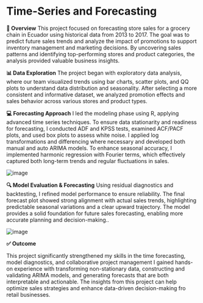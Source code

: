 # Time-Series and Forecasting

**📌 Overview**
This project focused on forecasting store sales for a grocery chain in Ecuador using historical data from 2013 to 2017. The goal was to predict future sales trends and analyze the impact of promotions to support inventory management and marketing decisions. By uncovering sales patterns and identifying top-performing stores and product categories, the analysis provided valuable business insights.

**📊 Data Exploration**
The project began with exploratory data analysis, where our team visualized trends using bar charts, scatter plots, and QQ plots to understand data distribution and seasonality. After selecting a more consistent and informative dataset, we analyzed promotion effects and sales behavior across various stores and product types.

**💻 Forecasting Approach**
I led the modeling phase using R, applying advanced time series techniques. To ensure data stationarity and readiness for forecasting, I conducted ADF and KPSS tests, examined ACF/PACF plots, and used box plots to assess white noise. I applied log transformations and differencing where necessary and developed both manual and auto ARIMA models. To enhance seasonal accuracy, I implemented harmonic regression with Fourier terms, which effectively captured both long-term trends and regular fluctuations in sales.

![image](https://github.com/Fauziakhangs/Time-Series/blob/e5e27ba1f9e98bfb466c77dec830856da2265897/Time%20Series.PNG)

**🔍 Model Evaluation & Forecasting**
Using residual diagnostics and backtesting, I refined model performance to ensure reliability. The final forecast plot showed strong alignment with actual sales trends, highlighting predictable seasonal variations and a clear upward trajectory. The model provides a solid foundation for future sales forecasting, enabling more accurate planning and decision-making..

![image](https://github.com/Fauziakhangs/Time-Series/blob/c617a88cde907c51e67212d6089c7c89f40f0ad7/Forecasting.PNG)

**✅ Outcome**

This project significantly strengthened my skills in the time forecasting, model diagnostics, and collaborative project management I gained hands-on experience with transforming non-stationary data, constructing and validating ARIMA models, and generating forecasts that are both interpretable and actionable. The insights from this project can help optimize sales strategies and enhance data-driven decision-making fro retail businesses. 
